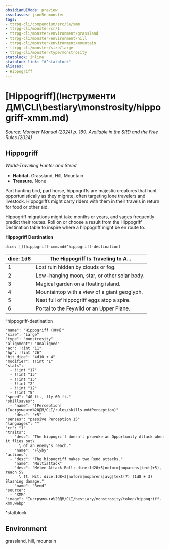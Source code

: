 ```yaml
---
obsidianUIMode: preview
cssclasses: json5e-monster
tags:
- ttrpg-cli/compendium/src/5e/xmm
- ttrpg-cli/monster/cr/1
- ttrpg-cli/monster/environment/grassland
- ttrpg-cli/monster/environment/hill
- ttrpg-cli/monster/environment/mountain
- ttrpg-cli/monster/size/large
- ttrpg-cli/monster/type/monstrosity
statblock: inline
statblock-link: "#^statblock"
aliases:
- Hippogriff
---
```

# [Hippogriff](Інструменти ДМ\CLI\bestiary\monstrosity/hippogriff-xmm.md)
*Source: Monster Manual (2024) p. 169. Available in the <span title='Systems Reference Document (5.2)'>SRD</span> and the Free Rules (2024)*  

## Hippogriff

*World-Traveling Hunter and Steed*

- **Habitat.** Grassland, Hill, Mountain  
- **Treasure.** None  

Part hunting bird, part horse, hippogriffs are majestic creatures that hunt opportunistically as they migrate, often targeting lone travelers and livestock. Hippogriffs might carry riders with them in their travels in return for food or other aid.

Hippogriff migrations might take months or years, and sages frequently predict their routes. Roll on or choose a result from the Hippogriff Destination table to inspire where a hippogriff might be en route to.

**Hippogriff Destination**

`dice: [](hippogriff-xmm.md#^hippogriff-destination)`

| dice: 1d6 | The Hippogriff Is Traveling to A... |
|-----------|-------------------------------------|
| 1 | Lost ruin hidden by clouds or fog. |
| 2 | Low-hanging moon, star, or other solar body. |
| 3 | Magical garden on a floating island. |
| 4 | Mountaintop with a view of a giant geoglyph. |
| 5 | Nest full of hippogriff eggs atop a spire. |
| 6 | Portal to the Feywild or an Upper Plane. |
^hippogriff-destination

```statblock
"name": "Hippogriff (XMM)"
"size": "Large"
"type": "monstrosity"
"alignment": "Unaligned"
"ac": !!int "11"
"hp": !!int "26"
"hit_dice": "4d10 + 4"
"modifier": !!int "1"
"stats":
  - !!int "17"
  - !!int "13"
  - !!int "13"
  - !!int "2"
  - !!int "12"
  - !!int "8"
"speed": "40 ft., fly 60 ft."
"skillsaves":
  - "name": "[Perception](Інструменти%20ДМ/CLI/rules/skills.md#Perception)"
    "desc": "+5"
"senses": "passive Perception 15"
"languages": ""
"cr": "1"
"traits":
  - "desc": "The hippogriff doesn't provoke an Opportunity Attack when it flies out\
      \ of an enemy's reach."
    "name": "Flyby"
"actions":
  - "desc": "The hippogriff makes two Rend attacks."
    "name": "Multiattack"
  - "desc": "Melee Attack Roll: dice:1d20+5|noform|noparens|text(+5), reach 5\
      \ ft. Hit: dice:1d8+3|noform|noparens|avg|text(7) (1d8 + 3) Slashing damage."
    "name": "Rend"
"source":
  - "XMM"
"image": "Інструменти%20ДМ/CLI/bestiary/monstrosity/token/hippogriff-xmm.webp"
```
^statblock

## Environment

grassland, hill, mountain